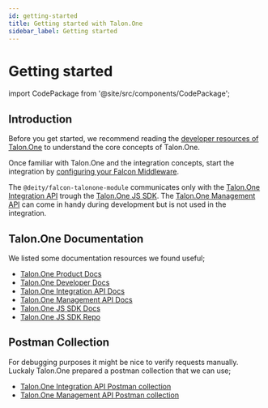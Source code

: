 ```yaml
---
id: getting-started
title: Getting started with Talon.One
sidebar_label: Getting started
---
```


# Getting started

import CodePackage from '@site/src/components/CodePackage';

<CodePackage name="@deity/falcon-talonone-module" />

## Introduction

Before you get started, we recommend reading the [developer resources of Talon.One](/integrations/talonone/getting-started) to understand the core concepts of Talon.One.

Once familiar with Talon.One and the integration concepts, start the integration by [configuring your Falcon Middleware](/integrations/talonone/configuration).

The `@deity/falcon-talonone-module` communicates only with the [Talon.One Integration API](https://docs.talon.one/integration-api/) trough the [Talon.One JS SDK](https://github.com/talon-one/talon_one.js). The [Talon.One Management API](https://docs.talon.one/management-api/) can come in handy during development but is not used in the integration.

## Talon.One Documentation

We listed some documentation resources we found useful;

- [Talon.One Product Docs](https://docs.talon.one/docs/product/understanding-talonone/)
- [Talon.One Developer Docs](https://docs.talon.one/docs/dev/getting-started/overview/)
- [Talon.One Integration API Docs](https://docs.talon.one/integration-api/)
- [Talon.One Management API Docs](https://docs.talon.one/management-api/)
- [Talon.One JS SDK Docs](https://docs.talon.one/docs/dev/sdks/overview/)
- [Talon.One JS SDK Repo](https://github.com/talon-one/talon_one.js)

## Postman Collection

For debugging purposes it might be nice to verify requests manually. Luckaly Talon.One prepared a postman collection that we can use;

- [Talon.One Integration API Postman collection](https://docs.talon.one/docs/dev/integration-api/overview/#postman-collection)
- [Talon.One Management API Postman collection](https://docs.talon.one/docs/dev/management-api/overview/#postman-collection)
